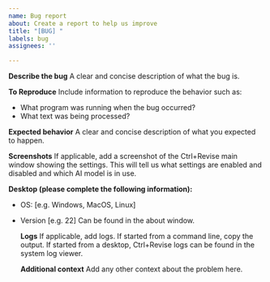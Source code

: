```yaml
---
name: Bug report
about: Create a report to help us improve
title: "[BUG] "
labels: bug
assignees: ''

---
```


**Describe the bug**
  A clear and concise description of what the bug is.
  
  **To Reproduce**
Include information to reproduce the behavior such as:
  * What program was running when the bug occurred?
  * What text was being processed?
  
  **Expected behavior**
  A clear and concise description of what you expected to happen.
  
  **Screenshots**
  If applicable, add a screenshot of the Ctrl+Revise main window showing the settings.
  This will tell us what settings are enabled and disabled and which AI model is in use.
  
  **Desktop (please complete the following information):**
- OS: [e.g. Windows, MacOS, Linux]
- Version [e.g. 22] Can be found in the about window.
  
  **Logs**
  If applicable, add logs.
  If started from a command line, copy the output. If started from a desktop, Ctrl+Revise logs can be found in the system log viewer.
  
  **Additional context**
  Add any other context about the problem here.